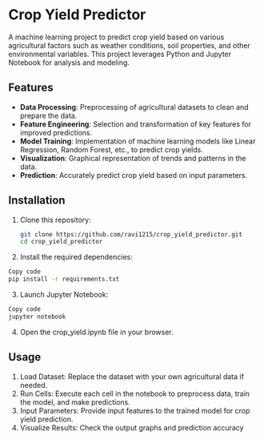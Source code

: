 # Crop Yield Predictor

A machine learning project to predict crop yield based on various agricultural factors such as weather conditions, soil properties, and other environmental variables. This project leverages Python and Jupyter Notebook for analysis and modeling.

## Features

- **Data Processing**: Preprocessing of agricultural datasets to clean and prepare the data.
- **Feature Engineering**: Selection and transformation of key features for improved predictions.
- **Model Training**: Implementation of machine learning models like Linear Regression, Random Forest, etc., to predict crop yields.
- **Visualization**: Graphical representation of trends and patterns in the data.
- **Prediction**: Accurately predict crop yield based on input parameters.

## Installation

1. Clone this repository:
   ```bash
   git clone https://github.com/ravi1215/crop_yield_predictor.git
   cd crop_yield_predictor
   ```
2. Install the required dependencies:

```bash
Copy code
pip install -r requirements.txt
```
3. Launch Jupyter Notebook:

```bash
Copy code
jupyter notebook
```
4. Open the crop_yield.ipynb file in your browser.

## Usage
1. Load Dataset: Replace the dataset with your own agricultural data if needed.
2. Run Cells: Execute each cell in the notebook to preprocess data, train the model, and make predictions.
3. Input Parameters: Provide input features to the trained model for crop yield prediction.
4. Visualize Results: Check the output graphs and prediction accuracy

